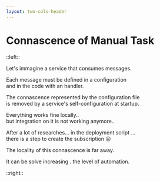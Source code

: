 ```yaml
---
layout: two-cols-header
---
```


<h1>
  Connascence
  <span v-click="8">
    of
    <span v-mark.highlight.orange=8>Manual Task</span> 
  </span>
</h1>


::left::

<p v-click>
  Let's immagine a service that 
  <span v-mark.mark.yellow=1>consumes messages</span>.
</p>
<p v-click>
  Each message must be 
  <span v-mark.mark.orange=2>defined</span>
  in a 
  <span v-mark.mark.orange=2>configuration</span>
  <br>
  and in the 
  <span v-mark.mark.orange=2>code</span>
  with an handler.
</p>
<p v-click>
  The connascence represented by the 
  <span v-mark.mark.green=3>configuration file</span>
  <br>
  is
  <span v-mark.mark.green=3>removed </span>
  by a service's 
  <span v-mark.mark.green=3>self-configuration</span>
  at startup.
</p>
<p v-click>
  Everything works fine
  <span v-mark.mark.green=4>locally</span>..
  <br>
  but 
  <span v-mark.mark.orange=4>integration</span>
  on it is not working anymore..
</p>
<p>
  <span v-click>
  After a lot of researches...
  </span>
  <span v-click>
    in the
    <span v-mark.mark.orange=6>
      deployment script
    </span>...
  </span>
  <br>
  <span v-click>
    there is a 
    <span v-mark.mark.red=7>
    step to create the subscription
    </span>
     😖
  </span>
</p>
<p v-click="9">
  The 
  <span v-mark.mirk.red=9>locality</span> 
  of this connascence is
  <span v-mark.mirk.red=9> far away</span>.
</p>
<p v-click="10">
  It can be solve 
  <span v-mark.mirk.green=10>increasing </span>.
  the level of
  <span v-mark.mirk.green=10>automation</span>.
</p>

::right::

<Scale v-click="8" 
  :l1=true :l2=true :l3=true :l4=true :l5=true 
  :l6=true :l7=true :l8=true :l9=true :l10=true />

